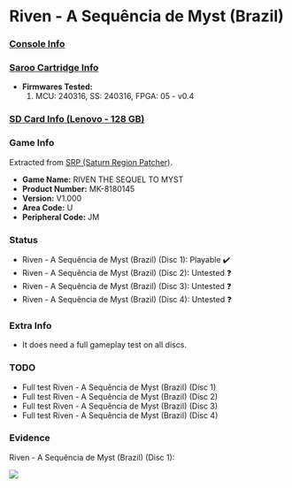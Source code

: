 # Riven - A Sequência de Myst (Brazil)

### [Console Info](../../../../Info/Consoles/VA13/README.md)

### [Saroo Cartridge Info](../../../../Info/Cartridges/RetroGameParadiseStore/1.32F/README.md)

- <b>Firmwares Tested:</b>
  1. MCU: 240316, SS: 240316, FPGA: 05 - v0.4

### [SD Card Info (Lenovo - 128 GB)](../../../../Info/SdCards/Lenovo/128GB/fat32/README.md)

### Game Info

Extracted from [SRP (Saturn Region Patcher)](https://segaxtreme.net/resources/saturn-region-patcher.81/download).

- <b>Game Name:</b> RIVEN THE SEQUEL TO MYST
- <b>Product Number:</b> MK-8180145
- <b>Version:</b> V1.000
- <b>Area Code:</b> U
- <b>Peripheral Code:</b> JM

### Status

- Riven - A Sequência de Myst (Brazil) (Disc 1): Playable :heavy_check_mark:
- Riven - A Sequência de Myst (Brazil) (Disc 2): Untested :question:
- Riven - A Sequência de Myst (Brazil) (Disc 3): Untested :question:
- Riven - A Sequência de Myst (Brazil) (Disc 4): Untested :question:

### Extra Info

- It does need a full gameplay test on all discs.

### TODO

- Full test Riven - A Sequência de Myst (Brazil) (Disc 1)
- Full test Riven - A Sequência de Myst (Brazil) (Disc 2)
- Full test Riven - A Sequência de Myst (Brazil) (Disc 3)
- Full test Riven - A Sequência de Myst (Brazil) (Disc 4)

### Evidence

Riven - A Sequência de Myst (Brazil) (Disc 1):

[![](https://img.youtube.com/vi/N2iEU72T_9M/0.jpg)](https://www.youtube.com/watch?v=N2iEU72T_9M)
